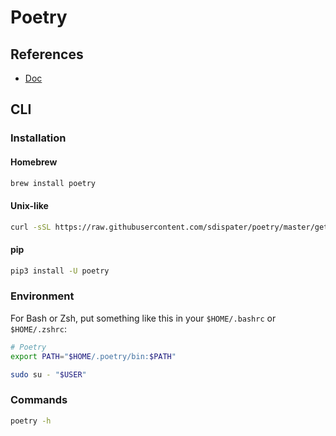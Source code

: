 # Poetry

## References

- [Doc](https://poetry.eustace.io/docs/)

## CLI

### Installation

#### Homebrew

```sh
brew install poetry
```

#### Unix-like

```sh
curl -sSL https://raw.githubusercontent.com/sdispater/poetry/master/get-poetry.py | python
```

#### pip

```sh
pip3 install -U poetry
```

### Environment

For Bash or Zsh, put something like this in your `$HOME/.bashrc` or `$HOME/.zshrc`:

```sh
# Poetry
export PATH="$HOME/.poetry/bin:$PATH"
```

```sh
sudo su - "$USER"
```

### Commands

```sh
poetry -h
```
